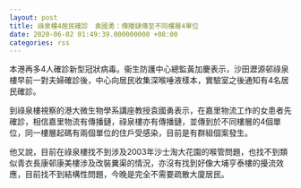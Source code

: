 ```yaml
---
layout: post
title: 祿泉樓4居民確診　袁國勇：傳播鏈傳至不同樓層4單位
date: 2020-06-02 01:49:39.000000000 +08:00
categories: rss
---
```


本港再多4人確診新型冠狀病毒。衞生防護中心總監黃加慶表示，沙田瀝源邨祿泉樓早前一對夫婦確診後，中心向居民收集深喉唾液樣本，實驗室之後通知有4名居民確診。

到祿泉樓視察的港大微生物學系講座教授袁國勇表示，在嘉里物流工作的女患者先確診，相信嘉里物流有傳播鏈，祿泉樓亦有傳播鏈，並傳到於不同樓層的4個單位，同一樓層起碼有兩個單位的住戶受感染，目前是有群組個案發生。

他又說，目前在祿泉樓找不到涉及2003年沙士淘大花園的喉管問題，也找不到類似青衣長康邨康美樓涉及改裝糞渠的情況，亦沒有找到好像大埔亨泰樓的擾流效應，目前找不到結構性問題，今晚是完全不需要疏散大廈居民。

